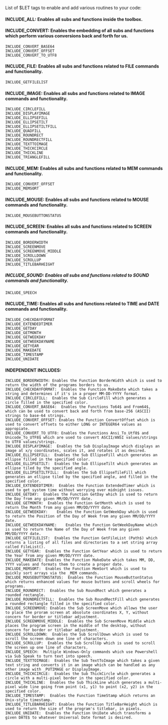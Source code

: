 List of $LET tags to enable and add various routines to your code:

#### INCLUDE_ALL:  Enables all subs and functions inside the toolbox.

#### INCLUDE_CONVERT:  Enables the embedding of all subs and functions which perform various conversions back and forth for us.
    INCLUDE_CONVERT_BASE64
    INCLUDE_CONVERT_OFFSET
    INCLUDE_CONVERT_TO_UTF8  

#### INCLUDE_FILE:  Enables all subs and functions related to FILE commands and functionality.
    INCLUDE_GETFILELIST

#### INCLUDE_IMAGE:  Enables all subs and functions related to IMAGE commands and functionality.
    INCLUDE_CIRCLEFILL
    INCLUDE_DISPLAYIMAGE
    INCLUDE_ELLIPSEFILL
    INCLUDE_ELLIPSETILT
    INCLUDE_ELLIPSETILTFILL
    INCLUDE_QUADFILL
    INCLUDE_ROUNDRECT
    INCLUDE_ROUNDRECTFILL
    INCLUDE_TEXTTOIMAGE
    INCLUDE_THICKCIRCLE
    INCLUDE_THICKLINE
    INCLUDE_TRIANGLEFILL
    

#### INCLUDE_MEM:  Enables all subs and functions related to MEM commands and functionality.
    INCLUDE_CONVERT_OFFSET
    INCLUDE_MEMSORT

#### INCLUDE_MOUSE:  Enables all subs and functions related to MOUSE commands and functionality.
    INCLUDE_MOUSEBUTTONSTATUS

#### INCLUDE_SCREEN: Enables all subs and functions related to SCREEN commands and functionality.
    INCLUDE_BORDERWIDTH
    INCLUDE_SCREENMOVE
    INCLUDE_SCREENMOVE_MIDDLE
    INCLUDE_SCROLLDOWN
    INCLUDE_SCROLLUP
    INCLUDE_TITLEBARHEIGHT

##### INCLUDE_SOUND:  Enables all subs and functions related to SOUND commands and functionality.
    INCLUDE_SPEECH

#### INCLUDE_TIME:  Enables all subs and functions related to TIME and DATE commands and functionality.
    INCLUDE_CHECKDAYFORMAT
    INCLUDE_EXTENDEDTIMER
    INCLUDE_GETDAY
    INCLUDE_GETMONTH
    INCLUDE_GETWEEKDAY
    INCLUDE_GETWEEKDAYNAME
    INCLUDE_GETYEAR
    INCLUDE_MAKEDATE
    INCLUDE_TIMESTAMP
    INCLUDE_UNIDATE


#### INDEPENDENT INCLUDES:  
    INCLUDE_BORDERWIDTH: Enables the Function BorderWidth which is used to return the width of the programs borders to us.
    INCLUDE_CHECKDAYFORMAT:  Enables the Function MakeDate which takes a string and determines if it's in a proper MM-DD-YYYY format.
    INCLUDE_CIRCLEFILL:  Enables the Sub CircleFill which generates a circle filled in the specified color.
    INCLUDE_CONVERT_BASE64:  Enables the Functions To64$ and From64$, which can be used to convert back and forth from base-256 (ASCII) strings to base-64 strings.
    INCLUDE_CONVERT_OFFSET: Enables the Function ConvertOffset which is used to convert offsets to either LONG or INTEGER64 values as appropiate.
    INCLUDE_CONVERT_TO_UTF8: Enables the Functions Ansi_To_Utf8$ and Unicode_To_UTF8$ which are used to convert ASCII/ANSI values/strings to UTF8 values/strings.
    INCLUDE_DISPLAYIMAGE:  Enables the Sub DisplayImage which displays an image at x/y coordinates, scales it, and rotates it as desired.
    INCLUDE_ELLIPSEFILL:  Enables the Sub EllipseFill which generates an ellipse filled in the specified color.
    INCLUDE_ELLIPSETILT:  Enables the Sub EllipseTilt which generates an ellipse tiled by the specified angle.
    INCLUDE_ELLIPSETILTFILL:  Enables the Sub EllipseTileFill which generates an ellipse tiled by the specified angle, and filled in the specified color.
    INCLUDE_EXTENDEDTIMER:  Enables the Function ExtendedTimer which is used to get system time without worrying over midnight issues.
    INCLUDE_GETDAY:  Enables the Function GetDay which is used to return the Day from any given MM/DD/YYYY date.
    INCLUDE_GETMONTH:  Enables the Function GetMonth which is used to return the Month from any given MM/DD/YYYY date.
    INCLUDE_GETWEEKDAY:    Enables the Function GetWeekDay which is used to return the Position of the Day of Week from any given MM/DD/YYYY date.
    INCLUDE_GETWEEKDAYNAME:    Enables the Function GetWeekDayName which is used to return the Name of the Day of Week from any given MM/DD/YYYY date.
    INCLUDE_GETFILELIST:  Enables the Function GetFileList (Path$) which returns a listing of all files and directories to a set string array called FileList().
    INCLUDE_GETYEAR:  Enables the Function GetYear which is used to return the Year from any given MM/DD/YYYY date.
    INCLUDE_MAKEDATE: Enables the Function MakeDate which takes MM, DD, YYYY values and formats them to create a proper date.     
    INCLUDE_MEMSORT:  Enables the Function MemSort which is used to quickly sort arrays via the _MEM commands.
    INCLUDE_MOUSEBUTTONSTATUS:  Enables the Function MouseButtonStatus which returns enhanced values for mouse buttons and scroll wheels for programs.
    INCLUDE_ROUNDRECT:  Enables the Sub RoundRect which generates a rounded rectangle.  
    INCLUDE_ROUNDRECTFILL:  Enables the Sub RoundRectFill which generates a rounded rectangle filled in the specified color.
    INCLUDE_SCREENMOVE: Enables the Sub ScreenMove which allows the user to place the proram screen at absolute coordinates X, Y, without concern for border or titlebar adjustment.
    INCLUDE_SCREENMOVE_MIDDLE:  Enables the Sub ScreenMove Middle which places the program screen in the middle of the desktop, without concern for border or titlebar adjustment.
    INCLUDE_SCROLLDOWN:  Enables the Sub ScrollDown which is used to scroll the screen down one line of characters.
    INCLUDE_SCROLLUP:  Enables the Sub ScrollUp which is used to scroll the screen up one line of characters.
    INCLUDE_SPEECH:  Multiple Windows-Only commands which use Powershell via Sub Speak to turn text into speech.
    INCLUDE_TEXTTOIMAGE:  Enables the Sub TextToImage which takes a given text string and converts it in an image which can be handled as any other image with _PUTIMAGE or DisplayImage.
    INCLUDE_THICKCIRCLE:  Enables the Sub ThickCircle which generates a circle with a multi-pixel border in the specified color.
    INCLUDE_THICKLINE:  Enables the Sub ThickLine which generates a multi-pixel wide line going from point (x1, y1) to point (x2, y2) in the specified color.
    INCLUDE_TIMESTAMP:  Enables the Function TimeStamp which returns an Unix-style timestamp.
    INCLUDE_TITLEBARHEIGHT: Enables the Function TitleBarHeight which is used to return the size of the program's titlebar, in pixels.
    INCLUDE_UNIDATE:  Enables the Function UniDate which transforms a given DATE$ to whatever Universal Date format is desired.
